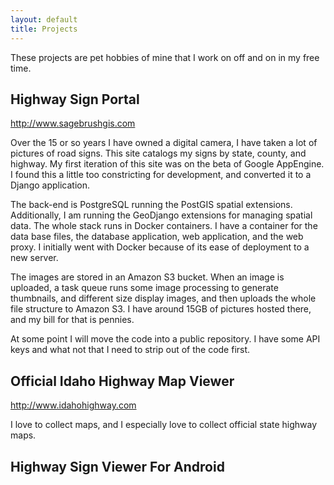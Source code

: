 ```yaml
---
layout: default
title: Projects
---
```


These projects are pet hobbies of mine that I work on off and on in my free time.

Highway Sign Portal
-------------------
http://www.sagebrushgis.com

Over the 15 or so years I have owned a digital camera, I have taken a lot of pictures of road signs.  This site catalogs my signs by state, county, and highway.  My first iteration of this site was on the beta of Google AppEngine.  I found this a little too constricting for development, and converted it to a Django application.

The back-end is PostgreSQL running the PostGIS spatial extensions.  Additionally, I am running the GeoDjango extensions for managing spatial data.  The whole stack runs in Docker containers.  I have a container for the data base files, the database application, web application, and the web proxy.  I initially went with Docker because of its ease of deployment to a new server.

The images are stored in an Amazon S3 bucket.  When an image is uploaded, a task queue runs some image processing to generate thumbnails, and different size display images, and then uploads the whole file structure to Amazon S3.  I have around 15GB of pictures hosted there, and my bill for that is pennies.

At some point I will move the code into a public repository.  I have some API keys and what not that I need to strip out of the code first.


Official Idaho Highway Map Viewer
--------------------------------------
http://www.idahohighway.com

I love to collect maps, and I especially love to collect official state highway maps.


Highway Sign Viewer For Android
---------------------------------------------------------